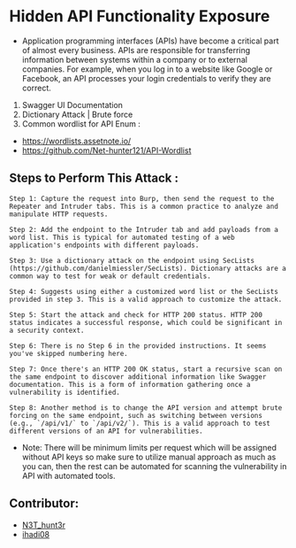 # Hidden API Functionality Exposure
- Application programming interfaces (APIs) have become a critical part of almost every business. APIs are responsible for transferring information between systems within a company or to external companies. For example, when you log in to a website like Google or Facebook, an API processes your login credentials to verify they are correct.

1. Swagger UI Documentation
2. Dictionary Attack | Brute force
3. Common wordlist for API Enum :
- https://wordlists.assetnote.io/
- https://github.com/Net-hunter121/API-Wordlist

## Steps to Perform This Attack :
```
Step 1: Capture the request into Burp, then send the request to the Repeater and Intruder tabs. This is a common practice to analyze and manipulate HTTP requests.

Step 2: Add the endpoint to the Intruder tab and add payloads from a word list. This is typical for automated testing of a web application's endpoints with different payloads.

Step 3: Use a dictionary attack on the endpoint using SecLists (https://github.com/danielmiessler/SecLists). Dictionary attacks are a common way to test for weak or default credentials.

Step 4: Suggests using either a customized word list or the SecLists provided in step 3. This is a valid approach to customize the attack.

Step 5: Start the attack and check for HTTP 200 status. HTTP 200 status indicates a successful response, which could be significant in a security context.

Step 6: There is no Step 6 in the provided instructions. It seems you've skipped numbering here.

Step 7: Once there's an HTTP 200 OK status, start a recursive scan on the same endpoint to discover additional information like Swagger documentation. This is a form of information gathering once a vulnerability is identified.

Step 8: Another method is to change the API version and attempt brute forcing on the same endpoint, such as switching between versions (e.g., `/api/v1/` to `/api/v2/`). This is a valid approach to test different versions of an API for vulnerabilities.
```
* Note: There will be minimum limits per request which will be assigned without API keys so make sure to utilize manual approach as much as you can, then the rest can be automated for scanning the vulnerability in API with automated tools.

## Contributor:
- [N3T_hunt3r](https://twitter.com/N3T_hunt3r)
- [ihadi08](https://twitter.com/ihadi08)

